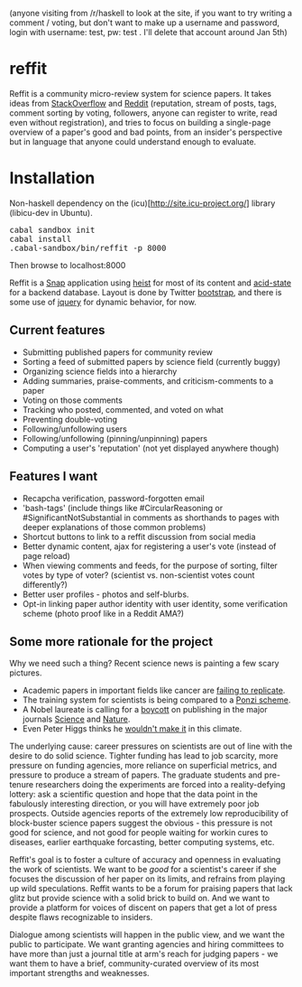 (anyone visiting from /r/haskell to look at the site, if you want to try writing a comment / voting, but don't want to make up a username and password, login with username: test, pw: test .  I'll delete that account around Jan 5th)

reffit
======

Reffit is a community micro-review system for science papers.  It takes ideas from [StackOverflow](http://www.stackoverflow.com) and [Reddit](http://www.reddit.com) (reputation, stream of posts, tags, comment sorting by voting, followers, anyone can register to write, read even without registration), and tries to focus on building a single-page overview of a paper's good and bad points, from an insider's perspective but in language that anyone could understand enough to evaluate.

Installation
============

Non-haskell dependency on the (icu)[http://site.icu-project.org/] library (libicu-dev in Ubuntu).
<pre>
cabal sandbox init
cabal install
.cabal-sandbox/bin/reffit -p 8000
</pre>
Then browse to localhost:8000

Reffit is a [Snap](snapframework.com) application using [heist](http://hackage.haskell.org/package/heist) for most of its content and [acid-state](http://hackage.haskell.org/package/acid-state) for a backend database.  Layout is done by Twitter [bootstrap](http://getbootstrap.com/), and there is some use of [jquery](http://jquery.com/) for dynamic behavior, for now.

Current features
----------------

  * Submitting published papers for community review
  * Sorting a feed of submitted papers by science field (currently buggy)
  * Organizing science fields into a hierarchy
  * Adding summaries, praise-comments, and criticism-comments to a paper
  * Voting on those comments
  * Tracking who posted, commented, and voted on what
  * Preventing double-voting
  * Following/unfollowing users
  * Following/unfollowing (pinning/unpinning) papers
  * Computing a user's 'reputation' (not yet displayed anywhere though)

Features I want
---------------

  * Recapcha verification, password-forgotten email
  * 'bash-tags' (include things like #CircularReasoning or #SignificantNotSubstantial in comments as shorthands to pages with deeper explanations of those common problems)
  * Shortcut buttons to link to a reffit discussion from social media
  * Better dynamic content, ajax for registering a user's vote (instead of page reload)
  * When viewing comments and feeds, for the purpose of sorting, filter votes by type of voter? (scientist vs. non-scientist votes count differently?)
  * Better user profiles - photos and self-blurbs.
  * Opt-in linking paper author identity with user identity, some verification scheme (photo proof like in a Reddit AMA?)

Some more rationale for the project
-----------------------------------

Why we need such a thing?  Recent science news is painting a few scary pictures.  
  * Academic papers in important fields like cancer are [failing to replicate](http://www.economist.com/news/briefing/21588057-scientists-think-science-self-correcting-alarming-degree-it-not-trouble).  
  * The training system for scientists is being compared to a [Ponzi scheme](http://www.theguardian.com/science/occams-corner/2012/nov/23/running-science-ponzi-scheme). 
  * A Nobel laureate is calling for a [boycott](http://www.theguardian.com/commentisfree/2013/dec/09/how-journals-nature-science-cell-damage-science) on publishing in the major journals [Science](sciencemag.org) and [Nature](www.nature.com).  
  * Even Peter Higgs thinks he [wouldn't make it](http://www.theguardian.com/science/2013/dec/06/peter-higgs-boson-academic-system) in this climate.

The underlying cause: career pressures on scientists are out of line with the desire to do solid science.  Tighter funding has lead to job scarcity, more pressure on funding agencies, more reliance on superficial metrics, and pressure to produce a stream of papers.  The graduate students and pre-tenure researchers doing the experiments are forced into a reality-defying lottery: ask a scientific question and hope that the data point in the fabulously interesting direction, or you will have extremely poor job prospects.  Outside agencies reports of the extremely low reproducibility of block-buster science papers suggest the obvious - this pressure is not good for science, and not good for people waiting for workin cures to diseases, earlier earthquake forcasting, better computing systems, etc.

Reffit's goal is to foster a culture of accuracy and openness in evaluating the work of scientists.  We want to be *good* for a scientist's career if she focuses the discussion of her paper on its limits, and refrains from playing up wild speculations. Reffit wants to be a forum for praising papers that lack glitz but provide science with a solid brick to build on.  And we want to provide a platform for voices of discent on papers that get a lot of press despite flaws recognizable to insiders.

Dialogue among scientists will happen in the public view, and we want the public to participate.  We want granting agencies and hiring committees to have more than just a journal title at arm's reach for judging papers - we want them to have a brief, community-curated overview of its most important strengths and weaknesses.